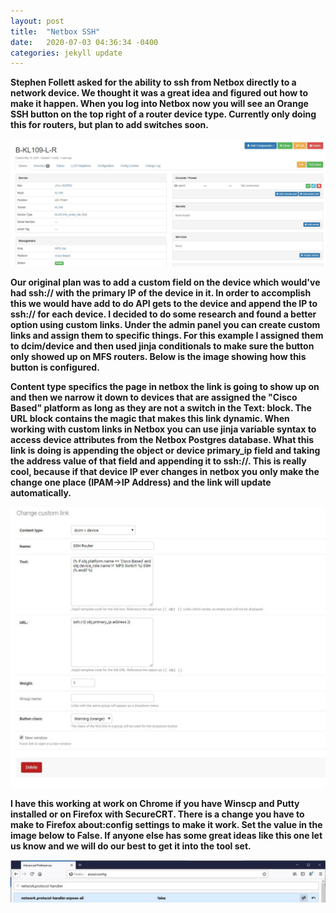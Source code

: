 ```yaml
---
layout: post
title:  "Netbox SSH"
date:   2020-07-03 04:36:34 -0400
categories: jekyll update
---
```


**Stephen Follett asked for the ability to ssh from Netbox directly to a network device. We thought it was a great idea and figured out how to make it happen. When you log into Netbox now you will see an Orange SSH button on the top right of a router device type. Currently only doing this for routers, but plan to add switches soon.**

![Netbox-Device-View](../assets/Device_view.JPG)

**Our original plan was to add a custom field on the device which would've had ssh:// with the primary IP of the device in it. In order to accomplish this we would have add to do API gets to the device and append the IP to ssh:// for each device. I decided to do some research and found a better option using custom links. Under the admin panel you can create custom links and assign them to specific things. For this example I assigned them to dcim/device and then used jinja conditionals to make sure the button only showed up on MFS routers. Below is the image showing how this button is configured.**

**Content type specifics the page in netbox the link is going to show up on and then we narrow it down to devices that are assigned the "Cisco Based" platform as long as they are not a switch in the Text: block. The URL block contains the magic that makes this link dynamic. When working with custom links in Netbox you can use jinja variable syntax to access device attributes from the Netbox Postgres database. What this link is doing is appending the object or device primary_ip field and taking the address value of that field and appending it to ssh://. This is really cool, because if that device IP ever changes in netbox you only make the change one place (IPAM→IP Address) and the link will update automatically.**

![Netbox-Custom-Link](../assets/custom_link_config.JPG)

**I have this working at work on Chrome if you have Winscp and Putty installed or on Firefox with SecureCRT. There is a change you have to make to Firefox about:config settings to make it work. Set the value in the image below to False. If anyone else has some great ideas like this one let us know and we will do our best to get it into the tool set.**

![Firefox-Setting](../assets/firefox_setting.JPG)
